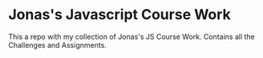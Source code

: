 # Jonas's Javascript Course Work

This a repo with my collection of Jonas's JS Course Work.
Contains all the Challenges and Assignments.
